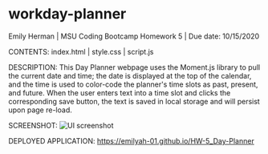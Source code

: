 # workday-planner

Emily Herman 
| MSU Coding Bootcamp Homework 5 
| Due date: 10/15/2020

CONTENTS:
index.html
| style.css
| script.js

DESCRIPTION:
This Day Planner webpage uses the Moment.js library to pull the current date and time; the date is displayed at the top of the calendar, and the time is used to color-code the planner's time slots as past, present, and future. When the user enters text into a time slot and clicks the corresponding save button, the text is saved in local storage and will persist upon page re-load.

SCREENSHOT:
![UI screenshot](assets/img/day_planner_12PM?raw=true)

DEPLOYED APPLICATION:
https://emilyah-01.github.io/HW-5_Day-Planner
